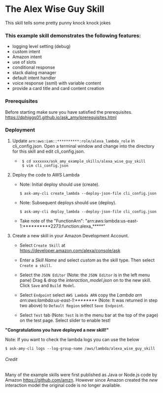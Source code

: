 # The Alex Wise Guy Skill
This skill tells some pretty punny knock knock jokes

### This example skill demonstrates the following features:
* logging level setting (debug)
* custom intent
* Amazon intent
* use of slots
* conditional response
* stack dialog manager
* default intent handler
* voice response (ssml) with variable content
* provide a card title and card content creation


### Prerequisites
Before starting make sure you have satisfied the prerequisites.
https://dphiggs01.github.io/ask_amy/prerequisites.html

### Deployment

1. Update ``arn:aws:iam::**********:role/alexa_lambda_role`` in cli_config.json.
   Open a terminal window and change into the directory for this skill and edit cli_config.json.
    *  ~~~
        $ cd xxxxxxx/ask_amy_example_skills/alexa_wise_guy_skill
        $ vim cli_config.json
        ~~~
2. Deploy the code to AWS Lambda
    * Note: Initial deploy should use (create).
        ~~~
        $ ask-amy-cli create_lambda --deploy-json-file cli_config.json
      ~~~
    * Note: Subsequent deploys should use (deploy).
        ~~~
        $ ask-amy-cli deploy_lambda --deploy-json-file cli_config.json
        ~~~
    * Take note of the "FunctionArn": "arn:aws:lambda:us-east-1:**********2273:function:alexa_*****"

3. Create a new skill in your Amazon Development Account.
    * Select `Create Skill` at https://developer.amazon.com/alexa/console/ask

    * Enter a _Skill Name_ and select _custom_ as the skill type. Then select `Create a skill`.

    * Select the `JSON Editor` (Note: the `JSON Editor` is in the left menu pane) Drag & drop the _interaction_model.json_ on to the new skill.
    Click `Save` and `Build Model`.

    * Select `Endpoint` select `AWS Lambda ARN` copy the _Lambda arn_  _arn:aws:lambda:us-east-1:********_
    (Note: It was returned in step two above) to `Default Region` select `Save Endpoint`.

    * Select `Test` tab (Note: `Test` is in the menu bar at the top of the page) on the test page. Select slider to enable test!

**"Congratulations you have deployed a new skill!"**

Note: If you want to check the lambda logs you can use the below
~~~
$ ask-amy-cli logs --log-group-name /aws/lambda/alexa_wise_guy_skill
~~~

###### Credit
Many of the example skills were first published as Java or Node.js code
by Amazon https://github.com/amzn. However since Amazon created the _new_
interaction model the original code is no longer available.



